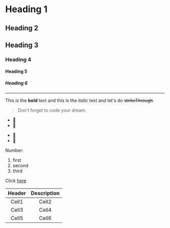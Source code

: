 # Heading 1

## Heading 2

## Heading 3

### Heading 4

#### Heading 5

##### Heading 6

<!-- Line _세번 -->

---

<!-- Text attributes -->

This is the **bold** text and this is
the _italic_ text and let's do
~~strikeThrough~~.

<!-- Quote -->

> Don't forget to code your dream.

<!-- bullet list -->

- 🍓
- 🍎

* 🍓
* 🍎

<!-- Numbered list -->

Number:

1. first
2. second
3. third

<!-- link -->

Click [here](http://www.lectureblue.pe.kr)

<!-- Table -->

| Header | Description |
| :----: | :---------: |
| Cell1  |    Cell2    |
| Cell3  |    Cell4    |
| Cell5  |    Cell6    |

